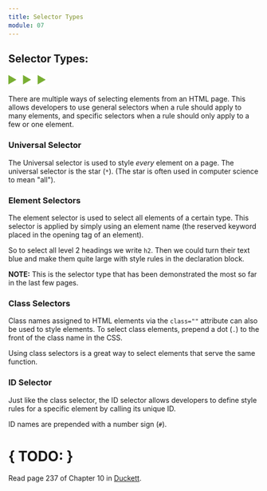 ```yaml
---
title: Selector Types
module: 07
---
```


## Selector Types:
<img src="./../../../img/arrow-divider.svg" style="width: 75px; border: none;" />

There are multiple ways of selecting elements from an HTML page. This allows developers to use general selectors when a rule should apply to many elements, and specific selectors when a rule should only apply to a few or one element.

### Universal Selector

The Universal selector is used to style _every_ element on a page. The universal selector is the star (`*`). (The star is often used in computer science to mean "all").

<p data-height="400" data-theme-id="30567" data-slug-hash="QqoNLG" data-default-tab="html,result" data-user="Media-Ed-Online" data-embed-version="2" data-pen-title="[Topic-07]  CSS Selectors, Pt. 1" class="codepen"></p>
<script async src="https://production-assets.codepen.io/assets/embed/ei.js"></script>


### Element Selectors

The element selector is used to select all elements of a certain type. This selector is applied by simply using an element name (the reserved keyword placed in the opening tag of an element).

So to select all level 2 headings we write `h2`. Then we could turn their text blue and make them quite large with style rules in the declaration block.

**NOTE:** This is the selector type that has been demonstrated the most so far in the last few pages.

<p data-height="400" data-theme-id="30567" data-slug-hash="oGVxXV" data-default-tab="html,result" data-user="Media-Ed-Online" data-embed-version="2" data-pen-title="[Topic-07]  CSS Selectors, Pt. 2" class="codepen"></p>
<script async src="https://production-assets.codepen.io/assets/embed/ei.js"></script>


### Class Selectors

Class names assigned to HTML elements via the `class=""` attribute can also be used to style elements. To select class elements, prepend a dot (`.`) to the front of the class name in the CSS.

Using class selectors is a great way to select elements that serve the same function.

<p data-height="400" data-theme-id="30567" data-slug-hash="eGXZZM" data-default-tab="html,result" data-user="Media-Ed-Online" data-embed-version="2" data-pen-title="[Topic-07]  CSS Selectors, Pt. 2" class="codepen"></p>


### ID Selector

Just like the class selector, the ID selector allows developers to define style rules for a specific element by calling its unique ID.

ID names are prepended with a number sign (`#`).

<p data-height="400" data-theme-id="30567" data-slug-hash="EwMKNd" data-default-tab="html,result" data-user="Media-Ed-Online" data-embed-version="2" data-pen-title="[Topic-07]  CSS Selectors, Pt. 3" class="codepen"></p>


# { TODO: }
Read page 237 of Chapter 10 in [Duckett](https://github.com/Media-Ed-Online/intro-web-dev/issues/3).
